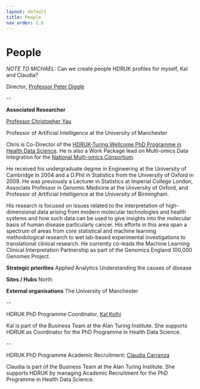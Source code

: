 ```yaml
---
layout: default
title: People
nav_order: 2.6
---
```


# People

*NOTE TO MICHAEL:* Can we create people HDRUK profiles for myself, Kal and Claudia?

Director, [Professor Peter Diggle](https://www.hdruk.ac.uk/people/peter-diggle/)

--

**Associated Researcher** 

[Professor Christopher Yau](https://www.turing.ac.uk/people/researchers/christopher-yau)

Professor of Artificial Intelligence at the University of Manchester

Chris is Co-Director of the [HDRUK-Turing Wellcome PhD Programme in Health Data Science](https://www.hdruk.ac.uk/become-a-health-data-scientist/phd-programme/). He is also a Work Package lead on Multi-omics Data Integration for the [National Multi-omics Consortium](https://www.hdruk.ac.uk/projects/a-national-multi-omics-consortium-to-inform-disease-aetiology-and-prediction/).

He received his undergraduate degree in Engineering at the University of Cambridge in 2004 and a D.Phil in Statistics from the University of Oxford in 2009. He was previously a Lecturer in Statistics at Imperial College London, Associate Professor in Genomic Medicine at the University of Oxford, and Professor of Artificial Intelligence at the University of Birmingham.

His research is focused on issues related to the interpretation of high-dimensional data arising from modern molecular technologies and health systems and how such data can be used to give insights into the molecular basis of human disease particularly cancer. His efforts in this area span a spectrum of areas from core statistical and machine learning methodological research to wet lab-based experimental investigations to translational clinical research. He currently co-leads the Machine Learning Clinical Interpretation Partnership as part of the Genomics England 100,000 Genomes Project.

**Strategic priorities**
Applied Analytics
Understanding the causes of disease

**Sites / Hubs**
North

**External organisations**
The University of Manchester

--

HDRUK PhD Programme Coordinator, [Kal Kolhi](https://www.turing.ac.uk/people/business-team)

Kal is part of the Business Team at the Alan Turing Institute. She supports HDRUK as Coordinator for the PhD Programme in Health Data Science. 

--

HDRUK PhD Programme Academic Recruitment: [Claudia Carranza](https://www.turing.ac.uk/people/business-team)

Claudia is part of the Business Team at the Alan Turing Institute. She supports HDRUK by managing Academic Recruitment for the PhD Programme in Health Data Science.